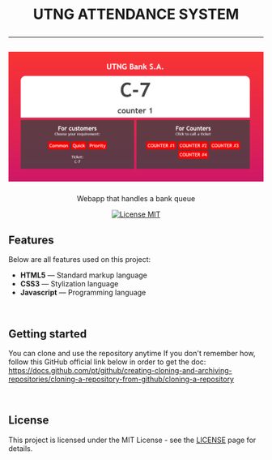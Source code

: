 

<h1 align="center">
<br>
    UTNG ATTENDANCE SYSTEM
<hr>


<img src="./img/img.png">

</h1>

<p align="center">Webapp that handles a bank queue</p>

<p align="center">
  <a href="https://opensource.org/licenses/MIT">
    <img src="https://img.shields.io/badge/License-MIT-blue.svg" alt="License MIT">
  </a>
</p>

## Features
Below are all features used on this project:

- **HTML5** — Standard markup language
- **CSS3** — Stylization language
- **Javascript** — Programming language

<br>

## Getting started

You can clone and use the repository anytime 
If you don't remember how, follow this GitHub official link below in order to get the doc:
https://docs.github.com/pt/github/creating-cloning-and-archiving-repositories/cloning-a-repository-from-github/cloning-a-repository

<br>

## License

This project is licensed under the MIT License - see the [LICENSE](https://opensource.org/licenses/MIT) page for details.
